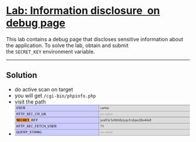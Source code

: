 # [Lab: Information disclosure  on debug page](https://portswigger.net/web-security/information-disclosure/exploiting/lab-infoleak-on-debug-page)

This lab contains a debug page that discloses sensitive information about the application. To solve the lab, obtain and submit the `SECRET_KEY` environment variable.

---
## Solution

- do active scan on target
- you will get `/cgi-bin/phpinfo.php`
- visit the path
- ![](./images/02-lab-1.png)